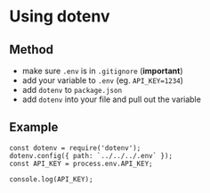 # Using dotenv
## Method
- make sure `.env` is in `.gitignore` (**important**)
- add your variable to `.env` (eg. `API_KEY=1234`)
- add `dotenv` to `package.json`
- add `dotenv` into your file and pull out the variable
## Example
```
const dotenv = require('dotenv');
dotenv.config({ path: `../../../.env` });
const API_KEY = process.env.API_KEY;

console.log(API_KEY);
```
<!--stackedit_data:
eyJoaXN0b3J5IjpbLTE4MDkxNDYyOTFdfQ==
-->